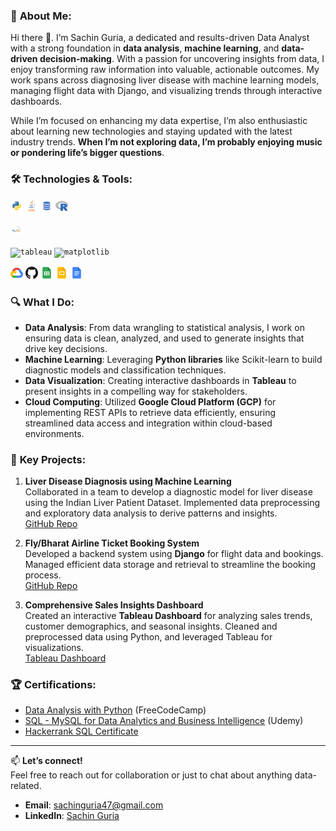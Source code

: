 ### 💼 **About Me:**
Hi there 👋. I’m Sachin Guria, a dedicated and results-driven Data Analyst with a strong foundation in **data analysis**, **machine learning**, and **data-driven decision-making**. With a passion for uncovering insights from data, I enjoy transforming raw information into valuable, actionable outcomes. My work spans across diagnosing liver disease with machine learning models, managing flight data with Django, and visualizing trends through interactive dashboards.

While I’m focused on enhancing my data expertise, I’m also enthusiastic about learning new technologies and staying updated with the latest industry trends. **When I’m not exploring data, I’m probably enjoying music or pondering life’s bigger questions**.

### 🛠 **Technologies & Tools:**

<code><img height="20" alt="python" src="https://raw.githubusercontent.com/github/explore/master/topics/python/python.png"></code>
<code><img height="20" alt="java" src="https://raw.githubusercontent.com/github/explore/master/topics/java/java.png"></code>
<code><img height="20" alt="sql" src="https://raw.githubusercontent.com/github/explore/master/topics/sql/sql.png"></code>
<code><img height="20" alt="r" src="https://raw.githubusercontent.com/github/explore/master/topics/r/r.png"></code>

<code><img height="20" alt="mysql" src="https://raw.githubusercontent.com/github/explore/master/topics/mysql/mysql.png"></code>

<code><img height="20" alt="tableau" src="https://raw.githubusercontent.com/github/explore/master/topics/tableau/tableau.png"></code>
<code><img height="20" alt="matplotlib" src="https://raw.githubusercontent.com/github/explore/master/topics/matplotlib/matplotlib.png"></code>

<code><img height="20" alt="google-cloud" src="https://raw.githubusercontent.com/github/explore/master/topics/google-cloud/google-cloud.png"></code>
<code><img height="20" alt="github" src="https://raw.githubusercontent.com/github/explore/master/topics/github/github.png"></code>
<code><img height="20" alt="google-sheets" src="https://raw.githubusercontent.com/github/explore/master/topics/google-sheets/google-sheets.png"></code>
<code><img height="20" alt="google-slides" src="https://raw.githubusercontent.com/github/explore/master/topics/google-slides/google-slides.png"></code>
<code><img height="20" alt="google-docs" src="https://raw.githubusercontent.com/github/explore/master/topics/google-docs/google-docs.png"></code>


### 🔍 **What I Do:**
- **Data Analysis**: From data wrangling to statistical analysis, I work on ensuring data is clean, analyzed, and used to generate insights that drive key decisions.
- **Machine Learning**: Leveraging **Python libraries** like Scikit-learn to build diagnostic models and classification techniques.
- **Data Visualization**: Creating interactive dashboards in **Tableau** to present insights in a compelling way for stakeholders.
- **Cloud Computing**: Utilized **Google Cloud Platform (GCP)** for implementing REST APIs to retrieve data efficiently, ensuring streamlined data access and integration within cloud-based environments.

### 🌟 **Key Projects:**
1. **Liver Disease Diagnosis using Machine Learning**  
   Collaborated in a team to develop a diagnostic model for liver disease using the Indian Liver Patient Dataset. Implemented data preprocessing and exploratory data analysis to derive patterns and insights.  
   [GitHub Repo](https://github.com/SachinGuria47/IndianLiverDisease-Diagnosis-MLproject)

2. **Fly/Bharat Airline Ticket Booking System**  
   Developed a backend system using **Django** for flight data and bookings. Managed efficient data storage and retrieval to streamline the booking process.  
   [GitHub Repo](https://github.com/Fly-BharatPROJECT/airline)

3. **Comprehensive Sales Insights Dashboard**  
   Created an interactive **Tableau Dashboard** for analyzing sales trends, customer demographics, and seasonal insights. Cleaned and preprocessed data using Python, and leveraged Tableau for visualizations.  
   [Tableau Dashboard](https://public.tableau.com/views/SalesInsights_17275377764190/Dashboard1)

### 🏆 **Certifications:**
- [Data Analysis with Python](https://freecodecamp.org/certification/Sachin47/data-analysis-with-python-v7) (FreeCodeCamp)
- [SQL - MySQL for Data Analytics and Business Intelligence](https://www.udemy.com/certificate/UC-45959573-600f-48fb-a54d-6d45f00846bd/) (Udemy)
- [Hackerrank SQL Certificate](https://www.hackerrank.com/certificates/11d1373072f6)

---

📫 **Let’s connect!**  
Feel free to reach out for collaboration or just to chat about anything data-related.

- **Email**: [sachinguria47@gmail.com](mailto:sachinguria47@gmail.com)
- **LinkedIn**: [Sachin Guria](https://www.linkedin.com/in/sachin-guria-data-analyst/)

